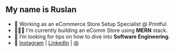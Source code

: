 
## My name is Ruslan

- 🔭 Working as an eCommerce Store Setup Specialist @ Printful.
- 👷🏼‍♂️ I’m currently building an eComm Store using **MERN** stack.
- 🤔 I’m looking for tips on how to dive into **Software Engineering**.
- 📱 [Instagram](https://www.instagram.com/ruslanzubenko/) | [LinkedIn](https://www.linkedin.com/in/zubenkoruslan/) | [@](zubenkoruslan@gmail.com)
